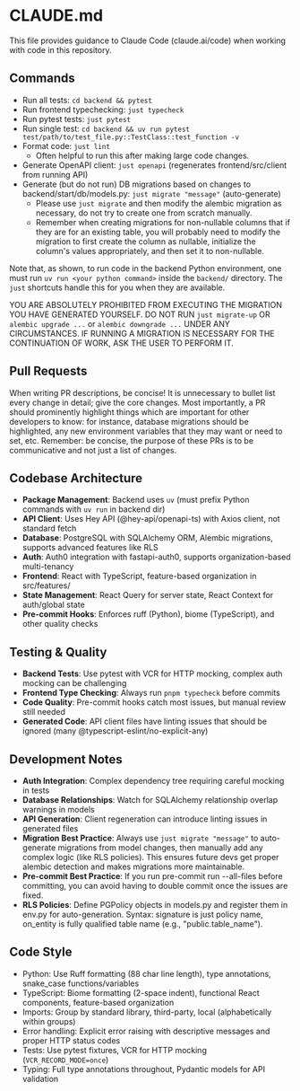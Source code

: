 # CLAUDE.md

This file provides guidance to Claude Code (claude.ai/code) when working with code in this repository.

## Commands
- Run all tests: `cd backend && pytest`
- Run frontend typechecking: `just typecheck`
- Run pytest tests: `just pytest`
- Run single test: `cd backend && uv run pytest test/path/to/test_file.py::TestClass::test_function -v`
- Format code: `just lint`
  - Often helpful to run this after making large code changes.
- Generate OpenAPI client: `just openapi` (regenerates frontend/src/client from running API)
- Generate (but do not run) DB migrations based on changes to backend/start/db/models.py: `just migrate "message"` (auto-generate)
    - Please use `just migrate` and then modify the alembic migration as necessary, do not try to create one from scratch manually.
    - Remember when creating migrations for non-nullable columns that if they are for an existing table, you will probably need to
    modify the migration to first create the column as nullable, initialize the column's values appropriately, and then set it to
    non-nullable.

Note that, as shown, to run code in the backend Python environment, one must run `uv run <your python command>`
inside the `backend/` directory. The `just` shortcuts handle this for you when they are available.

YOU ARE ABSOLUTELY PROHIBITED FROM EXECUTING THE MIGRATION YOU HAVE GENERATED YOURSELF. DO NOT RUN `just migrate-up` OR
`alembic upgrade ...` or `alembic downgrade ...` UNDER ANY CIRCUMSTANCES. IF RUNNING A MIGRATION IS NECESSARY FOR THE
CONTINUATION OF WORK, ASK THE USER TO PERFORM IT.

## Pull Requests

When writing PR descriptions, be concise! It is unnecessary to bullet list every change in detail;
give the core changes. Most importantly, a PR should prominently highlight things which are important
for other developers to know: for instance, database migrations should be highlighted, any new environment
variables that they may want or need to set, etc. Remember: be concise, the purpose of these PRs is to
be communicative and not just a list of changes.

## Codebase Architecture
- **Package Management**: Backend uses `uv` (must prefix Python commands with `uv run` in backend dir)
- **API Client**: Uses Hey API (@hey-api/openapi-ts) with Axios client, not standard fetch
- **Database**: PostgreSQL with SQLAlchemy ORM, Alembic migrations, supports advanced features like RLS
- **Auth**: Auth0 integration with fastapi-auth0, supports organization-based multi-tenancy
- **Frontend**: React with TypeScript, feature-based organization in src/features/
- **State Management**: React Query for server state, React Context for auth/global state
- **Pre-commit Hooks**: Enforces ruff (Python), biome (TypeScript), and other quality checks

## Testing & Quality
- **Backend Tests**: Use pytest with VCR for HTTP mocking, complex auth mocking can be challenging
- **Frontend Type Checking**: Always run `pnpm typecheck` before commits
- **Code Quality**: Pre-commit hooks catch most issues, but manual review still needed
- **Generated Code**: API client files have linting issues that should be ignored (many @typescript-eslint/no-explicit-any)

## Development Notes
- **Auth Integration**: Complex dependency tree requiring careful mocking in tests
- **Database Relationships**: Watch for SQLAlchemy relationship overlap warnings in models
- **API Generation**: Client regeneration can introduce linting issues in generated files
- **Migration Best Practice**: Always use `just migrate "message"` to auto-generate migrations from model changes, then manually add any complex logic (like RLS policies). This ensures future devs get proper alembic detection and makes migrations more maintainable.
- **Pre-commit Best Practice**: If you run pre-commit run --all-files before committing, you can avoid having to double commit once the issues are fixed.
- **RLS Policies**: Define PGPolicy objects in models.py and register them in env.py for auto-generation. Syntax: signature is just policy name, on_entity is fully qualified table name (e.g., "public.table_name").

## Code Style
- Python: Use Ruff formatting (88 char line length), type annotations, snake_case functions/variables
- TypeScript: Biome formatting (2-space indent), functional React components, feature-based organization
- Imports: Group by standard library, third-party, local (alphabetically within groups)
- Error handling: Explicit error raising with descriptive messages and proper HTTP status codes
- Tests: Use pytest fixtures, VCR for HTTP mocking (`VCR_RECORD_MODE=once`)
- Typing: Full type annotations throughout, Pydantic models for API validation
